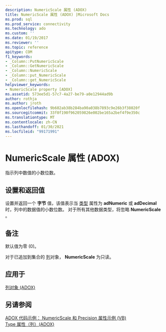 ```yaml
---
description: NumericScale 属性 (ADOX)
title: NumericScale 属性 (ADOX) |Microsoft Docs
ms.prod: sql
ms.prod_service: connectivity
ms.technology: ado
ms.custom: ''
ms.date: 01/19/2017
ms.reviewer: ''
ms.topic: reference
apitype: COM
f1_keywords:
- _Column::PutNumericScale
- _Column::GetNumericScale
- _Column::NumericScale
- _Column::put_NumericScale
- _Column::get_NumericScale
helpviewer_keywords:
- NumericScale property [ADOX]
ms.assetid: 573ee5d1-57c7-4a27-be79-a0e12944ad9b
author: rothja
ms.author: jroth
ms.openlocfilehash: 9b602ab38b284ba90a038b7893c9e26b3f38020f
ms.sourcegitcommit: 33f0f190f962059826e002be165a2bef4f9e350c
ms.translationtype: MT
ms.contentlocale: zh-CN
ms.lasthandoff: 01/30/2021
ms.locfileid: "99171991"
---
```

# <a name="numericscale-property-adox"></a>NumericScale 属性 (ADOX)
指示列中数值的小数位数。  
  
## <a name="settings-and-return-values"></a>设置和返回值  
 设置并返回一个 **字节** 值，该值表示当 [类型](./type-property-column-adox.md) 属性为 **adNumeric** 或 **adDecimal** 时，列中的数据值的小数位数。 对于所有其他数据类型，将忽略 **NumericScale** 。  
  
## <a name="remarks"></a>备注  
 默认值为零 (0)。  
  
 对于已追加到集合的 [列](./column-object-adox.md)对象， **NumericScale** 为只读。  
  
## <a name="applies-to"></a>应用于  
 [列对象 (ADOX)](./column-object-adox.md)  
  
## <a name="see-also"></a>另请参阅  
 [ADOX 代码示例： NumericScale 和 Precision 属性示例 (VB) ](./adox-code-example-numericscale-and-precision-properties-example-vb.md)   
 [Type 属性（列）(ADOX)](./type-property-column-adox.md)